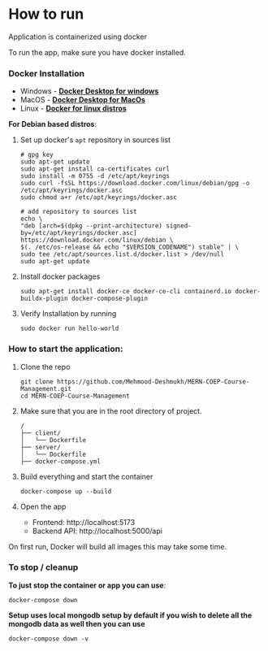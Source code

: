 # How to run
Application is containerized using docker

To run the app, make sure you have docker installed.

### Docker Installation
- Windows - [**Docker Desktop for windows**](https://docs.docker.com/desktop/setup/install/windows-install/)
- MacOS - [**Docker Desktop for MacOs**](https://docs.docker.com/desktop/setup/install/mac-install/)
- Linux - [**Docker for linux distros**](https://docs.docker.com/engine/install/)

**For Debian based distros**:
1. Set up docker's `apt` repository in sources list
    ```
    # gpg key
    sudo apt-get update
    sudo apt-get install ca-certificates curl
    sudo install -m 0755 -d /etc/apt/keyrings
    sudo curl -fsSL https://download.docker.com/linux/debian/gpg -o /etc/apt/keyrings/docker.asc
    sudo chmod a+r /etc/apt/keyrings/docker.asc

    # add repository to sources list
    echo \
    "deb [arch=$(dpkg --print-architecture) signed-by=/etc/apt/keyrings/docker.asc] https://download.docker.com/linux/debian \
    $(. /etc/os-release && echo "$VERSION_CODENAME") stable" | \
    sudo tee /etc/apt/sources.list.d/docker.list > /dev/null
    sudo apt-get update
    ```

2. Install docker packages
    ```
    sudo apt-get install docker-ce docker-ce-cli containerd.io docker-buildx-plugin docker-compose-plugin
    ```

3. Verify Installation by running
    ```
    sudo docker run hello-world
    ```

### How to start the application:
1. Clone the repo
    ```
    git clone https://github.com/Mehmood-Deshmukh/MERN-COEP-Course-Management.git
    cd MERN-COEP-Course-Management
    ```

2. Make sure that you are in the root directory of project.
    ```
    /
    ├── client/ 
    │   └── Dockerfile
    ├── server/ 
    │   └── Dockerfile
    ├── docker-compose.yml
    ```

3. Build everything and start the container
    ```
    docker-compose up --build
    ```

4. Open the app
    - Frontend: http://localhost:5173
    - Backend API: http://localhost:5000/api


On first run, Docker will build all images this may take some time.

### To stop / cleanup 

**To just stop the container or app you can use**:
```
docker-compose down
```

**Setup uses local mongodb setup by default if you wish to delete all the mongodb data as well then you can use**
```
docker-compose down -v
```

